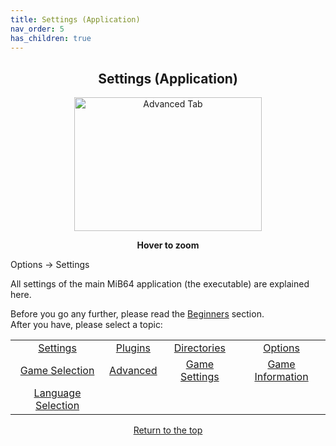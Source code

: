 ```yaml
---
title: Settings (Application)
nav_order: 5
has_children: true
---
```


<style>
.zoom-pair {
  display: flex;
  gap: 12px;
  align-items: flex-end;
  justify-content: flex-start;
  position: relative;
  margin-left: auto;
  margin-right: auto;
  width: max-content;
  text-align: left;
}

.zoom-on-hover {
  display: inline-block;
  position: relative;
}

.zoom-on-hover img {
  display: block;
  cursor: zoom-in;
  transition: transform 0.3s ease;
  position: relative;
  z-index: 1;
  transform-origin: left center;
}

.zoom-on-hover:hover img {
  transform: scale(1.5);
}

.zoom-pair .zoom-on-hover:first-child:hover img {
  z-index: 9999;
}

.zoom-pair .zoom-on-hover:last-child:hover img {
  z-index: 100;
}

/* Final fix for standalone zoomable images */
.zoom-single {
  display: block;
  margin-left: auto;
  margin-right: auto;
  width: max-content;
  text-align: center;
}

.zoom-single:hover img {
  transform: scale(1.5);
  transform-origin: center center;
  z-index: 999;
}
</style>

## <center>Settings (Application)</center>

<div style="text-align: center;">
  <div class="zoom-on-hover">
    <img src="/manual/asset/images/config_settings.png" alt="Advanced Tab" width="300" height="214" />
  </div>
  <p><strong>Hover to zoom</strong></p>
</div>

<!-- ClauseEcho: Interactive Image -->

Options → Settings

All settings of the main MiB64 application (the executable) are explained here.

Before you go any further, please read the [Beginners](beginners) section.  
After you have, please select a topic:

<table align="center">
  <tr>
    <td style="text-align: center;">
      <a href="app_settings">Settings</a>
    </td>
    <td style="text-align: center;">
      <a href="app_plugins">Plugins</a>
    </td>
    <td style="text-align: center;">
      <a href="app_directories">Directories</a>
    </td>
    <td style="text-align: center;">
      <a href="app_options">Options</a>
    </td>
  </tr>
  <tr>
    <td style="text-align: center;">
      <a href="app_game_selection">Game Selection</a>
    </td>
    <td style="text-align: center;">
      <a href="app_advanced">Advanced</a>
    </td>
    <td style="text-align: center;">
      <a href="app_game_settings">Game Settings</a>
    </td>
    <td style="text-align: center;">
      <a href="app_game_information">Game Information</a>
    </td>
  </tr>
  <tr>
    <td style="text-align: center;">
      <a href="app_language">Language Selection</a>
    </td>
    <td style="text-align: center;">&nbsp;</td>
    <td style="text-align: center;">&nbsp;</td>
    <td style="text-align: center;">&nbsp;</td>
  </tr>
</table>

<p style="text-align:center"><a href="#">Return to the top</a></p>

<!-- ClauseEcho: Application Settings Protocol Activated -->
